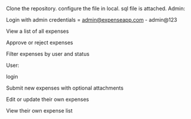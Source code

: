 Clone the repository. 
configure the file in local.
sql file is attached.
Admin:

Login with admin credentials = admin@expenseapp.com - admin@123

View a list of all expenses

Approve or reject expenses

Filter expenses by user and status

User:

 login

Submit new expenses with optional attachments

Edit or update their own expenses

View their own expense list
